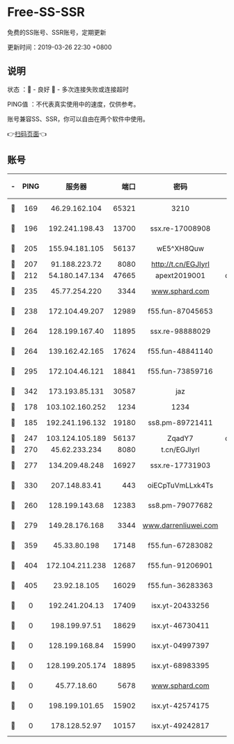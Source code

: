# Free-SS-SSR

免费的SS账号、SSR账号，定期更新

更新时间：2019-03-26 22:30 +0800

## 说明

状态     ：🙂 - 良好 🙁 - 多次连接失败或连接超时

PING值   ：不代表真实使用中的速度，仅供参考。

账号兼容SS、SSR，你可以自由在两个软件中使用。

👉[扫码页面](https://liesauer.github.io/Free-SS-SSR/)👈

## 账号

|-|PING|服务器|端口|密码|加密方式|区域|
|:----:|:----:|:-----:|-----:|:----:|:----:|:----:|
|🙂|169|46.29.162.104|65321|3210|aes-256-ctr|RU|
|🙂|196|192.241.198.43|13700|ssx.re-17008908|aes-256-cfb|US|
|🙂|205|155.94.181.105|56137|wE5^XH8Quw|aes-256-cfb|US|
|🙂|207|91.188.223.72|8080|http://t.cn/EGJIyrl|rc4-md5|RU|
|🙂|212|54.180.147.134|47665|apext2019001|chacha20|KR|
|🙂|235|45.77.254.220|3344|www.sphard.com|aes-256-cfb|SG|
|🙂|238|172.104.49.207|12989|f55.fun-87045653|aes-256-cfb|SG|
|🙂|264|128.199.167.40|11895|ssx.re-98888029|aes-256-cfb|SG|
|🙂|264|139.162.42.165|17624|f55.fun-48841140|aes-256-cfb|SG|
|🙂|295|172.104.46.121|18841|f55.fun-73859716|aes-256-cfb|SG|
|🙂|342|173.193.85.131|30587|jaz|aes-256-cfb|US|
|🙂|178|103.102.160.252|1234|1234|rc4-md5|JP|
|🙂|185|192.241.196.132|19180|ss8.pm-89721411|aes-256-cfb|US|
|🙂|247|103.124.105.189|56137|ZqadY7|chacha20|US|
|🙂|270|45.62.233.234|8080|t.cn/EGJIyrl|rc4-md5|CA|
|🙂|277|134.209.48.248|16927|ssx.re-17731903|aes-256-cfb|US|
|🙂|330|207.148.83.41|443|oiECpTuVmLLxk4Ts|aes-256-cfb|AU|
|🙁|260|128.199.143.68|12383|ss8.pm-79077682|aes-256-cfb|SG|
|🙁|279|149.28.176.168|3344|www.darrenliuwei.com|aes-256-cfb|AU|
|🙁|359|45.33.80.198|17148|f55.fun-67283082|aes-256-cfb|US|
|🙁|404|172.104.211.238|12687|f55.fun-91206901|aes-256-cfb|US|
|🙁|405|23.92.18.105|16029|f55.fun-36283363|aes-256-cfb|US|
|🙁|0|192.241.204.13|17409|isx.yt-20433256|aes-256-cfb|US|
|🙁|0|198.199.97.51|18629|isx.yt-46730411|aes-256-cfb|US|
|🙁|0|128.199.168.84|15990|isx.yt-04997397|aes-256-cfb|SG|
|🙁|0|128.199.205.174|18895|isx.yt-68983395|aes-256-cfb|SG|
|🙁|0|45.77.18.60|5678|www.sphard.com|aes-256-cfb|JP|
|🙁|0|198.199.101.65|15902|isx.yt-42574175|aes-256-cfb|US|
|🙁|0|178.128.52.97|10157|isx.yt-49242817|aes-256-cfb|SG|
